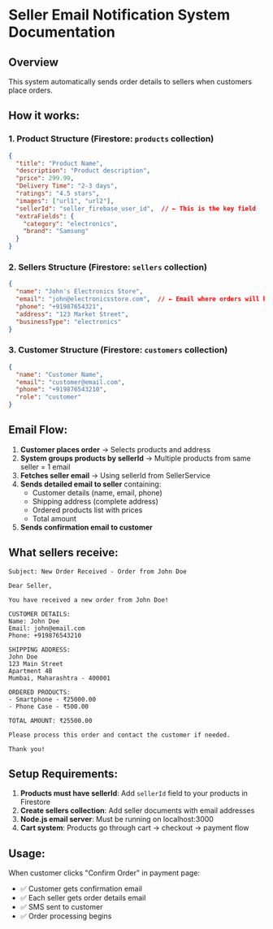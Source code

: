 # Seller Email Notification System Documentation

## Overview
This system automatically sends order details to sellers when customers place orders.

## How it works:

### 1. Product Structure (Firestore: `products` collection)
```json
{
  "title": "Product Name",
  "description": "Product description",
  "price": 299.99,
  "Delivery Time": "2-3 days",
  "ratings": "4.5 stars",
  "images": ["url1", "url2"],
  "sellerId": "seller_firebase_user_id",  // ← This is the key field
  "extraFields": {
    "category": "electronics",
    "brand": "Samsung"
  }
}
```

### 2. Sellers Structure (Firestore: `sellers` collection)
```json
{
  "name": "John's Electronics Store",
  "email": "john@electronicsstore.com",  // ← Email where orders will be sent
  "phone": "+91987654321",
  "address": "123 Market Street",
  "businessType": "electronics"
}
```

### 3. Customer Structure (Firestore: `customers` collection)
```json
{
  "name": "Customer Name",
  "email": "customer@email.com",
  "phone": "+919876543210",
  "role": "customer"
}
```

## Email Flow:

1. **Customer places order** → Selects products and address
2. **System groups products by sellerId** → Multiple products from same seller = 1 email
3. **Fetches seller email** → Using sellerId from SellerService
4. **Sends detailed email to seller** containing:
   - Customer details (name, email, phone)
   - Shipping address (complete address)
   - Ordered products list with prices
   - Total amount
5. **Sends confirmation email to customer**

## What sellers receive:
```
Subject: New Order Received - Order from John Doe

Dear Seller,

You have received a new order from John Doe!

CUSTOMER DETAILS:
Name: John Doe
Email: john@email.com
Phone: +919876543210

SHIPPING ADDRESS:
John Doe
123 Main Street
Apartment 4B
Mumbai, Maharashtra - 400001

ORDERED PRODUCTS:
- Smartphone - ₹25000.00
- Phone Case - ₹500.00

TOTAL AMOUNT: ₹25500.00

Please process this order and contact the customer if needed.

Thank you!
```

## Setup Requirements:

1. **Products must have sellerId**: Add `sellerId` field to your products in Firestore
2. **Create sellers collection**: Add seller documents with email addresses
3. **Node.js email server**: Must be running on localhost:3000
4. **Cart system**: Products go through cart → checkout → payment flow

## Usage:
When customer clicks "Confirm Order" in payment page:
- ✅ Customer gets confirmation email
- ✅ Each seller gets order details email
- ✅ SMS sent to customer
- ✅ Order processing begins

